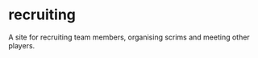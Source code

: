 recruiting
==========

A site for recruiting team members, organising scrims and meeting other players.
